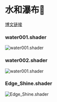 # 水和瀑布🌊

[博文链接](https://llapuras.top/UnityShader-%E7%80%91%E5%B8%83/)

### water001.shader

![water001.shader](https://github.com/llapuras/ShaderLib/blob/master/Water/water001.gif)

### water002.shader

![water001.shader](https://github.com/llapuras/ShaderLib/blob/master/Water/water003.gif)

### Edge_Shine.shader

![Edge_Shine.shader](https://github.com/llapuras/ShaderLib/blob/master/Water/edge_shine.gif)
